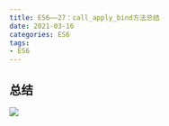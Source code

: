 ```yaml
---
title: ES6——27：call_apply_bind方法总结
date: 2021-03-16
categories: ES6
tags: 
- ES6
---
```

## 总结
![](https://img-blog.csdnimg.cn/img_convert/8c1255b3f490edac3a2db61a28d5b1a7.png)